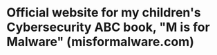 # Official website for my children's Cybersecurity ABC book, "M is for Malware" (misformalware.com)
